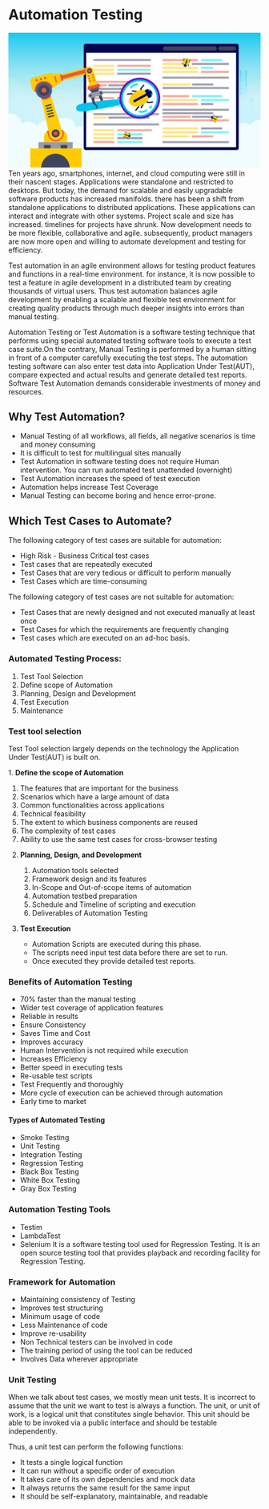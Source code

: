 # Automation Testing

<img src="/images/SWTesting/TestAutomation.webp" />
Ten years ago, smartphones, internet, and cloud computing were still in their nascent stages. Applications were standalone and restricted to desktops. But today, the demand for scalable and easily upgradable software products has increased manifolds. there has been a shift from standalone applications to distributed applications. These applications can interact and integrate with other systems. Project scale and size has increased. timelines for projects have shrunk. Now development needs to be more flexible, collaborative and agile. subsequently, product managers are now more open and willing to automate development and testing for efficiency.


Test automation in an agile environment allows for testing product features and functions in a real-time environment. for instance, it is now possible to test a feature in agile development in a distributed team by creating thousands of virtual users. Thus test automation balances agile development by enabling a scalable and flexible test environment for creating quality products through much deeper insights into errors than manual testing.


Automation Testing or Test Automation is a software testing technique that performs using special automated testing software tools to execute a test case suite.On the contrary, Manual Testing is performed by a human sitting in front of a computer carefully executing the test steps. The automation testing software can also enter test data into Application Under Test(AUT), compare expected and actual results and generate detailed test reports. Software Test Automation demands considerable investments of money and resources.

## Why Test Automation?

* Manual Testing of all workflows, all fields, all negative scenarios is time and money consuming
* It is difficult to test for multilingual sites manually
* Test Automation in software testing does not require Human intervention. You can run automated test unattended (overnight)
* Test Automation increases the speed of test execution
* Automation helps increase Test Coverage
* Manual Testing can become boring and hence error-prone.


## Which Test Cases to Automate?

The following category of test cases are suitable for automation:
* High Risk - Business Critical test cases
* Test cases that are repeatedly executed
* Test Cases that are very tedious or difficult to perform manually
* Test Cases which are time-consuming
	
The following category of test cases are not suitable for automation:
* Test Cases that are newly designed and not executed manually at least once
* Test Cases for which the requirements are frequently changing
* Test cases which are executed on an ad-hoc basis.

### Automated Testing Process:
	
1.	Test Tool Selection
2.	Define scope of Automation
3.	Planning, Design and Development
4.	Test Execution
5.	Maintenance


### Test tool selection

<p>Test Tool selection largely depends on the technology the Application Under Test(AUT) is built on.</p>
1.	<b>Define the scope of Automation</b>
		<ol>
			<li>The features that are important for the business</li>
			<li>Scenarios which have a large amount of data</li>
			<li>Common functionalities across applications</li>
			<li>Technical feasibility</li>
			<li>The extent to which business components are reused</li>
			<li>The complexity of test cases</li>
			<li>Ability to use the same test cases for cross-browser testing</li>
		</ol>

2.	<b>Planning, Design, and Development</b>
		<ol>
		<li>Automation tools selected</li>
		<li>Framework design and its features</li>
		<li>In-Scope and Out-of-scope items of automation</li>
		<li>Automation testbed preparation</li>
		<li>Schedule and Timeline of scripting and execution</li>
		<li>Deliverables of Automation Testing</li>
		</ol>


3.	<b>Test Execution</b>
	* Automation Scripts are executed during this phase.</li>
	* The scripts need input test data before there are set to run.</li>
	* Once executed they provide detailed test reports.</li>
	

### Benefits of Automation Testing
* 70% faster than the manual testing
* Wider test coverage of application features
* Reliable in results
* Ensure Consistency
* Saves Time and Cost
* Improves accuracy
* Human Intervention is not required while execution
* Increases Efficiency
* Better speed in executing tests
* Re-usable test scripts
* Test Frequently and thoroughly
* More cycle of execution can be achieved through automation
* Early time to market


#### Types of Automated Testing
* Smoke Testing
* Unit Testing
* Integration Testing
* Regression Testing
* Black Box Testing
* White Box Testing
* Gray Box Testing

### Automation Testing Tools
*	Testim
*	LambdaTest
*	Selenium
		 It is a software testing tool used for Regression Testing. 
		 It is an open source testing tool that provides playback and recording facility for Regression Testing.


### Framework for Automation

* Maintaining consistency of Testing</li>
* Improves test structuring</li>
* Minimum usage of code</li>
* Less Maintenance of code</li>
* Improve re-usability</li>
* Non Technical testers can be involved in code</li>
* The training period of using the tool can be reduced</li>
* Involves Data wherever appropriate</li>

### Unit Testing


When we talk about test cases, we mostly mean unit tests. It is incorrect to assume that the unit we want to test is always a function. The unit, or unit of work, is a logical unit that constitutes single behavior. This unit should be able to be invoked via a public interface and should be testable independently.

Thus, a unit test can perform the following functions:
* It tests a single logical function
* It can run without a specific order of execution
* It takes care of its own dependencies and mock data
* It always returns the same result for the same input
* It should be self-explanatory, maintainable, and readable
